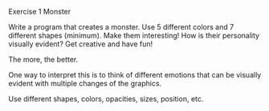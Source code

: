 Exercise 1 Monster
			

Write a program that creates a monster. Use 5 different colors and 7 different shapes (minimum). Make them interesting! How is their personality visually evident? Get creative and have fun!

The more, the better. 

One way to interpret this is to think of different emotions that can be visually evident with multiple changes of the graphics. 

Use different shapes, colors, opacities, sizes, position, etc.